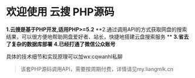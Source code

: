 # 欢迎使用 云搜 PHP源码
**1.云搜是基于PHP开发,适用PHP>=5.2**
**2.通过调用API的方式获取网盘的搜索结果，可以很方便地帮助网盘爱好者、站长，快捷地搭建云盘搜索服务 **
**3.省去了复杂的数据库部署**
**4.已经打通了微信公众账号**

具体的技术细节和实现原理可以加wx:cqwanhl私聊
> 该套PHP源码调用API，需要按周期付费，详情请见my.liangmlk.cn
